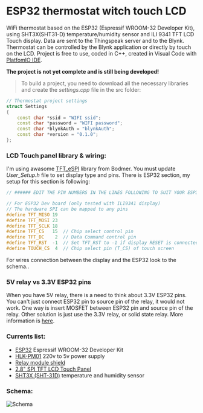 # ESP32 thermostat witch touch LCD

WiFi thermostat based on the ESP32 (Espressif WROOM-32 Developer Kit), using SHT3X(SHT31-D) temperature/humidity sensor and ILI 9341 TFT LCD Touch display. Data are sent to the Thingspeak server and to the Blynk. Thermostat can be controlled by the Blynk application or directly by touch on the LCD. Project is free to use, coded in C++, created in Visual Code with [PlatfomIO IDE](http://docs.platformio.org/en/latest/ide/vscode.html). 

**The project is not yet complete and is still being developed!**

> To build a project, you need to download all the necessary libraries and create the *settings.cpp* file in the src folder:
```c++
// Thermostat project settings
struct Settings
{
    const char *ssid = "WIFI ssid";
    const char *password = "WIFI password";
    const char *blynkAuth = "blynkAuth";
    const char *version = "0.1.0";
};
```

### LCD Touch panel library & wiring:
I'm using awasome [TFT_eSPI](https://github.com/Bodmer/TFT_eSPI) library from Bodmer. You must update *User_Setup.h* file to set display type and pins. There is ESP32 section, my setup for this section is following:

```c++
// ###### EDIT THE PIN NUMBERS IN THE LINES FOLLOWING TO SUIT YOUR ESP32 SETUP   ######

// For ESP32 Dev board (only tested with ILI9341 display)
// The hardware SPI can be mapped to any pins
#define TFT_MISO 19
#define TFT_MOSI 23
#define TFT_SCLK 18
#define TFT_CS   15  // Chip select control pin
#define TFT_DC    2  // Data Command control pin
#define TFT_RST  -1  // Set TFT_RST to -1 if display RESET is connected to ESP32 board RST
#define TOUCH_CS  4  // Chip select pin (T_CS) of touch screen
```

For wires connection between the display and the ESP32 look to the schema..

### 5V relay vs 3.3V ESP32 pins
When you have 5V relay, there is a need to think about 3.3V ESP32 pins. You can't just connect ESP32 pin to source pin of the relay, it would not work. One way is insert MOSFET between ESP32 pin and source pin of the relay. Other solution is just use the 3.3V relay, or solid state relay. More information is [here](https://electronics.stackexchange.com/a/213058).

### Currents list:
* [ESP32](https://www.aliexpress.com/item/ESP-32-ESP-32S-Development-Board-WiFi-Bluetooth-Ultra-Low-Power-Consumption-Dual-Cores-ESP32-Board/32796032726.html) Espressif WROOM-32 Developer Kit
* [HLK-PM01](https://www.aliexpress.com/item/Free-Shippingn-HLK-PM01-AC-DC-220V-to-5V-mini-power-supply-module-intelligent-household-switch/32319515750.html) 220v to 5v power supply
* [Relay module shield](https://www.aliexpress.com/item/Free-Shipping-1PCS-5V-low-level-trigger-One-1-Channel-Relay-Module-interface-Board-Shield-For/32519570562.html)
* [2.8" SPI TFT LCD Touch Panel](https://www.aliexpress.com/item/1pcs-J34-F85-240x320-2-8-SPI-TFT-LCD-Touch-Panel-Serial-Port-Module-with-PCB/32795636902.html)
* [SHT3X (SHT-31D)](https://www.aliexpress.com/item/Free-shipping-SHT31-Temperature-SHT31-D-Humidity-Sensor-module-Breakout-Weather-for-Arduino/32706618932.html) temperature and humidity sensor

### Schema:
![Schema](https://github.com/vitzaoral/esp32_thermostat/blob/master/schema/schema.png)